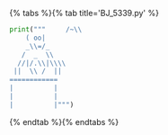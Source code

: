 {% tabs %}{% tab title='BJ_5339.py' %}

```py
print("""     /~\\
    ( oo|
    _\\=/_
   /  _  \\
  //|/.\\|\\\\
 ||  \\ /  ||
============
|          |
|          |
|          |""")
```

{% endtab %}{% endtabs %}
